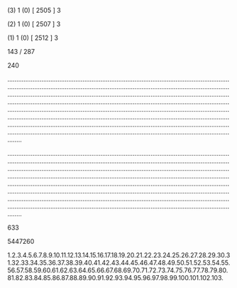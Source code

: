 (3) 1 (0) [ 2505 ] 3 


(2) 1 (0) [ 2507 ] 3 


(1) 1 (0) [ 2512 ] 3 


143 / 287 


240 


........................................................................................................................................................................................................................................................................................................................................................................................................................................................................................................................................................................................................................................................................................................................................................................................................................................................................................................................................................................................................................................ 


 


........................................................................................................................................................................................................................................................................................................................................................................................................................................................................................................................................................................................................................................................................................................................................................................................................................................................................................................................................................................................................................................ 


 


633 


5447260 


1.2.3.4.5.6.7.8.9.10.11.12.13.14.15.16.17.18.19.20.21.22.23.24.25.26.27.28.29.30.31.32.33.34.35.36.37.38.39.40.41.42.43.44.45.46.47.48.49.50.51.52.53.54.55.56.57.58.59.60.61.62.63.64.65.66.67.68.69.70.71.72.73.74.75.76.77.78.79.80.81.82.83.84.85.86.87.88.89.90.91.92.93.94.95.96.97.98.99.100.101.102.103. 

